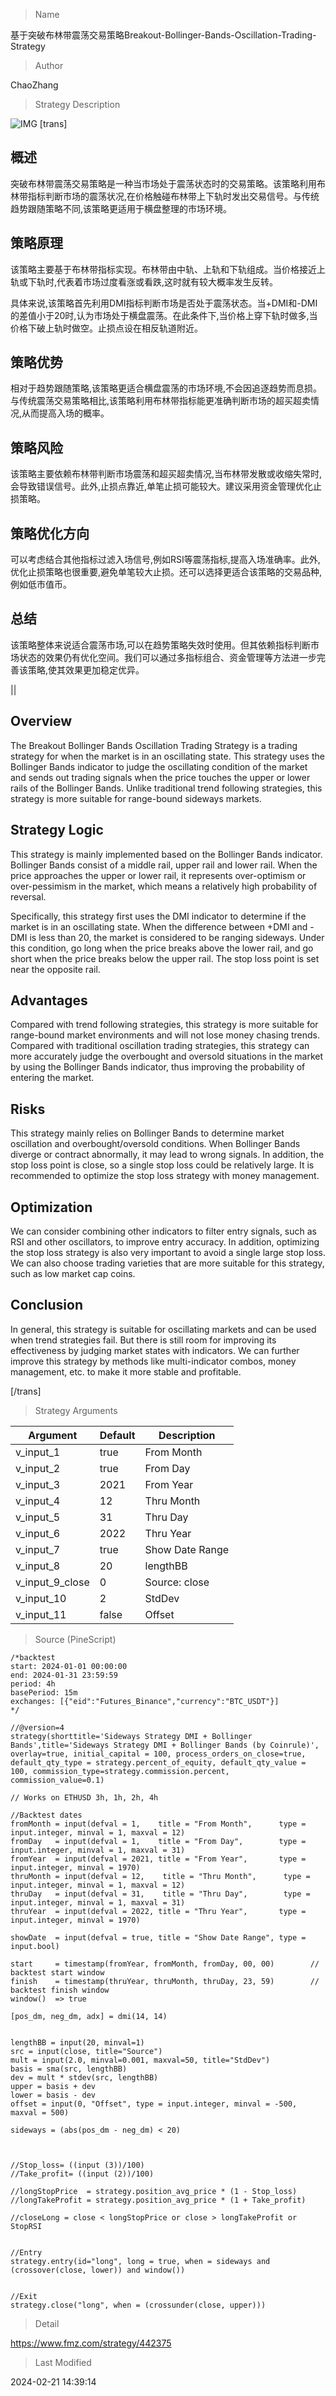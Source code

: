 
> Name

基于突破布林带震荡交易策略Breakout-Bollinger-Bands-Oscillation-Trading-Strategy

> Author

ChaoZhang

> Strategy Description

![IMG](https://www.fmz.com/upload/asset/171b53b9bdd0d72ff94.png)
[trans]

## 概述

突破布林带震荡交易策略是一种当市场处于震荡状态时的交易策略。该策略利用布林带指标判断市场的震荡状况,在价格触碰布林带上下轨时发出交易信号。与传统趋势跟随策略不同,该策略更适用于横盘整理的市场环境。

## 策略原理  

该策略主要基于布林带指标实现。布林带由中轨、上轨和下轨组成。当价格接近上轨或下轨时,代表着市场过度看涨或看跌,这时就有较大概率发生反转。

具体来说,该策略首先利用DMI指标判断市场是否处于震荡状态。当+DMI和-DMI的差值小于20时,认为市场处于横盘震荡。在此条件下,当价格上穿下轨时做多,当价格下破上轨时做空。止损点设在相反轨道附近。

## 策略优势  

相对于趋势跟随策略,该策略更适合横盘震荡的市场环境,不会因追逐趋势而息损。与传统震荡交易策略相比,该策略利用布林带指标能更准确判断市场的超买超卖情况,从而提高入场的概率。

## 策略风险 

该策略主要依赖布林带判断市场震荡和超买超卖情况,当布林带发散或收缩失常时,会导致错误信号。此外,止损点靠近,单笔止损可能较大。建议采用资金管理优化止损策略。

## 策略优化方向

可以考虑结合其他指标过滤入场信号,例如RSI等震荡指标,提高入场准确率。此外,优化止损策略也很重要,避免单笔较大止损。还可以选择更适合该策略的交易品种,例如低市值币。

## 总结  

该策略整体来说适合震荡市场,可以在趋势策略失效时使用。但其依赖指标判断市场状态的效果仍有优化空间。我们可以通过多指标组合、资金管理等方法进一步完善该策略,使其效果更加稳定优异。

||

## Overview

The Breakout Bollinger Bands Oscillation Trading Strategy is a trading strategy for when the market is in an oscillating state. This strategy uses the Bollinger Bands indicator to judge the oscillating condition of the market and sends out trading signals when the price touches the upper or lower rails of the Bollinger Bands. Unlike traditional trend following strategies, this strategy is more suitable for range-bound sideways markets.

## Strategy Logic

This strategy is mainly implemented based on the Bollinger Bands indicator. Bollinger Bands consist of a middle rail, upper rail and lower rail. When the price approaches the upper or lower rail, it represents over-optimism or over-pessimism in the market, which means a relatively high probability of reversal.

Specifically, this strategy first uses the DMI indicator to determine if the market is in an oscillating state. When the difference between +DMI and -DMI is less than 20, the market is considered to be ranging sideways. Under this condition, go long when the price breaks above the lower rail, and go short when the price breaks below the upper rail. The stop loss point is set near the opposite rail.

## Advantages

Compared with trend following strategies, this strategy is more suitable for range-bound market environments and will not lose money chasing trends. Compared with traditional oscillation trading strategies, this strategy can more accurately judge the overbought and oversold situations in the market by using the Bollinger Bands indicator, thus improving the probability of entering the market.

## Risks

This strategy mainly relies on Bollinger Bands to determine market oscillation and overbought/oversold conditions. When Bollinger Bands diverge or contract abnormally, it may lead to wrong signals. In addition, the stop loss point is close, so a single stop loss could be relatively large. It is recommended to optimize the stop loss strategy with money management.

## Optimization

We can consider combining other indicators to filter entry signals, such as RSI and other oscillators, to improve entry accuracy. In addition, optimizing the stop loss strategy is also very important to avoid a single large stop loss. We can also choose trading varieties that are more suitable for this strategy, such as low market cap coins.

## Conclusion  

In general, this strategy is suitable for oscillating markets and can be used when trend strategies fail. But there is still room for improving its effectiveness by judging market states with indicators. We can further improve this strategy by methods like multi-indicator combos, money management, etc. to make it more stable and profitable.

[/trans]

> Strategy Arguments



|Argument|Default|Description|
|----|----|----|
|v_input_1|true|From Month|
|v_input_2|true|From Day|
|v_input_3|2021|From Year|
|v_input_4|12|Thru Month|
|v_input_5|31|Thru Day|
|v_input_6|2022|Thru Year|
|v_input_7|true|Show Date Range|
|v_input_8|20|lengthBB|
|v_input_9_close|0|Source: close|high|low|open|hl2|hlc3|hlcc4|ohlc4|
|v_input_10|2|StdDev|
|v_input_11|false|Offset|


> Source (PineScript)

``` pinescript
/*backtest
start: 2024-01-01 00:00:00
end: 2024-01-31 23:59:59
period: 4h
basePeriod: 15m
exchanges: [{"eid":"Futures_Binance","currency":"BTC_USDT"}]
*/

//@version=4
strategy(shorttitle='Sideways Strategy DMI + Bollinger Bands',title='Sideways Strategy DMI + Bollinger Bands (by Coinrule)', overlay=true, initial_capital = 100, process_orders_on_close=true, default_qty_type = strategy.percent_of_equity, default_qty_value = 100, commission_type=strategy.commission.percent, commission_value=0.1)

// Works on ETHUSD 3h, 1h, 2h, 4h

//Backtest dates
fromMonth = input(defval = 1,    title = "From Month",      type = input.integer, minval = 1, maxval = 12)
fromDay   = input(defval = 1,    title = "From Day",        type = input.integer, minval = 1, maxval = 31)
fromYear  = input(defval = 2021, title = "From Year",       type = input.integer, minval = 1970)
thruMonth = input(defval = 12,    title = "Thru Month",      type = input.integer, minval = 1, maxval = 12)
thruDay   = input(defval = 31,    title = "Thru Day",        type = input.integer, minval = 1, maxval = 31)
thruYear  = input(defval = 2022, title = "Thru Year",       type = input.integer, minval = 1970)

showDate  = input(defval = true, title = "Show Date Range", type = input.bool)

start     = timestamp(fromYear, fromMonth, fromDay, 00, 00)        // backtest start window
finish    = timestamp(thruYear, thruMonth, thruDay, 23, 59)        // backtest finish window
window()  => true

[pos_dm, neg_dm, adx] = dmi(14, 14)


lengthBB = input(20, minval=1)
src = input(close, title="Source")
mult = input(2.0, minval=0.001, maxval=50, title="StdDev")
basis = sma(src, lengthBB)
dev = mult * stdev(src, lengthBB)
upper = basis + dev
lower = basis - dev
offset = input(0, "Offset", type = input.integer, minval = -500, maxval = 500)

sideways = (abs(pos_dm - neg_dm) < 20)



//Stop_loss= ((input (3))/100)
//Take_profit= ((input (2))/100)

//longStopPrice  = strategy.position_avg_price * (1 - Stop_loss)
//longTakeProfit = strategy.position_avg_price * (1 + Take_profit)

//closeLong = close < longStopPrice or close > longTakeProfit or StopRSI


//Entry 
strategy.entry(id="long", long = true, when = sideways and (crossover(close, lower)) and window())


//Exit
strategy.close("long", when = (crossunder(close, upper)))

```

> Detail

https://www.fmz.com/strategy/442375

> Last Modified

2024-02-21 14:39:14
